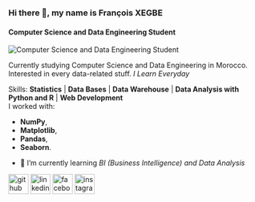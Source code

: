 ### Hi there 👋, my name is François XEGBE
#### Computer Science and Data Engineering Student
![Computer Science and Data Engineering Student](https://images.unsplash.com/photo-1551288049-bebda4e38f71?ixlib=rb-1.2.1&ixid=MXwxMjA3fDB8MHxwaG90by1wYWdlfHx8fGVufDB8fHw%3D&auto=format&fit=crop&w=1500&q=80)

Currently studying Computer Science and Data Engineering in Morocco.
Interested in every data-related stuff. *I Learn Everyday*

Skills: **Statistics** | **Data Bases** | **Data Warehouse** | **Data Analysis with Python and R** | **Web Development**\
I worked with:
* **NumPy**, 
* **Matplotlib**, 
* **Pandas**, 
* **Seaborn**.

- 🌱 I’m currently learning *BI (Business Intelligence) and Data Analysis* 


[<img src='https://cdn.jsdelivr.net/npm/simple-icons@3.0.1/icons/github.svg' alt='github' height='40'>](https://github.com/https://github.com/KodjoF)  [<img src='https://cdn.jsdelivr.net/npm/simple-icons@3.0.1/icons/linkedin.svg' alt='linkedin' height='40'>](https://www.linkedin.com/in/https://www.linkedin.com/in/kodjo-fran%C3%A7ois-xegbe-683b4b16a/?lipi=urn%3Ali%3Apage%3Ad_flagship3_feed%3BCJnIPY1VRTKucZnj8RIC7Q%3D%3D/)  [<img src='https://cdn.jsdelivr.net/npm/simple-icons@3.0.1/icons/facebook.svg' alt='facebook' height='40'>](https://www.facebook.com/https://www.facebook.com/francois.xegbe)  [<img src='https://cdn.jsdelivr.net/npm/simple-icons@3.0.1/icons/instagram.svg' alt='instagram' height='40'>](https://www.instagram.com/https://www.instagram.com/kodjo.fr//)  

